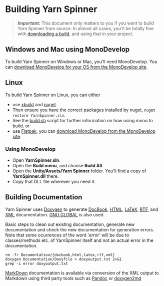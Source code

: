 # Building Yarn Spinner

> ***Important:*** This document only matters to you if you want to build Yarn Spinner from source. In almost all cases, you'll be totally fine with [downloading a build](https://github.com/thesecretlab/YarnSpinner/releases), and using that in your project.

## Windows and Mac using MonoDevelop

To build Yarn Spinner on Windows or Mac, you'll need MonoDevelop. You can [download MonoDevelop for your OS from the MonoDevelop site](http://www.monodevelop.com/download/).

## Linux
To build Yarn Spinner on Linux, you can either
* use [xbuild](http://www.mono-project.com/docs/tools+libraries/tools/xbuild/) and [nuget](http://www.nuget.org).
* Then ensure you have the correct packages installed by nuget, `nuget restore YarnSpinner.sln`.
* See the [build.sh](../build.sh) script for further information on how using mono to build.
or
* use [Flatpak](http://flatpak.org/getting.html), you can [download MonoDevelop from the MonoDevelop site](http://www.monodevelop.com/download/linux/).

### Using MonoDevelop
* Open **YarnSpinner.sln**.
* Open the **Build menu**, and choose **Build All**.
* Open the **Unity/Assets/Yarn Spinner** folder. You'll find a copy of **YarnSpinner.dll** there.
* Copy that DLL file wherever you need it.

## Building Documentation

Yarn Spinner uses [Doxygen](https://www.stack.nl/~dimitri/doxygen) to generate [DocBook](http://docbook.org/), [HTML](https://en.wikipedia.org/wiki/HTML), [LaTeX](https://www.latex-project.org/help/documentation/), [RTF](https://en.wikipedia.org/wiki/Rich_Text_Format), and [XML](https://en.wikipedia.org/wiki/XML) documentation. [GNU GLOBAL](https://www.gnu.org/software/global/) is also used.

Basic steps to clean out existing documentation, generate new documentation and check the new documentation for generation errors. Note that some ocurrences of the word 'error' will be due to classes/methods etc. of YarnSpinner itself and not an actual error in the documentation.

```
rm -fr Documentation/{docbook,html,latex,rtf,xml}
doxygen Documentation/Doxyfile > doxyoutput.txt 2>&1
grep -i error doxyoutput.txt
```

[MarkDown](https://daringfireball.net/projects/markdown/) documentation is available via conversion of the XML output to Markdown using third party tools such as [Pandoc](http://pandoc.org) or [doxygen2md](https://github.com/pferdinand/doxygen2md)
